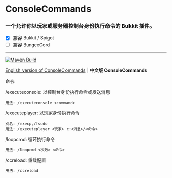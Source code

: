 # ConsoleCommands
### 一个允许你以玩家或服务器控制台身份执行命令的 Bukkit 插件。

- [x] 兼容 Bukkit / Spigot
- [ ] 兼容 BungeeCord  

---

<a href="https://github.com/MessyCraft/ConsoleCommands/actions/workflows/maven.yml">
    <img alt="Maven Build" src="https://github.com/MessyCraft/ConsoleCommands/actions/workflows/maven.yml/badge.svg"/>
</a>

[English version of ConsoleCommands](https://github.com/MessyCraft/ConsoleCommands/) | **中文版 ConsoleCommands**


命令:

/executeconsole: 以控制台身份执行命令或发送消息

    用法: /executeconsole <command>

/executeplayer: 以玩家身份执行命令

    别名: /execp,/fsudo
    用法: /executeplayer <玩家> c:<消息>/<命令>
    
/loopcmd: 循环执行命令

    用法: /loopcmd <次数> <命令>

/ccreload: 重载配置
    
    用法: /ccreload
